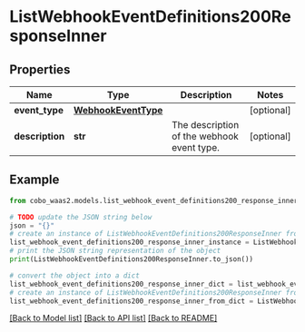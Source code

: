 # ListWebhookEventDefinitions200ResponseInner


## Properties

Name | Type | Description | Notes
------------ | ------------- | ------------- | -------------
**event_type** | [**WebhookEventType**](WebhookEventType.md) |  | [optional] 
**description** | **str** | The description of the webhook event type. | [optional] 

## Example

```python
from cobo_waas2.models.list_webhook_event_definitions200_response_inner import ListWebhookEventDefinitions200ResponseInner

# TODO update the JSON string below
json = "{}"
# create an instance of ListWebhookEventDefinitions200ResponseInner from a JSON string
list_webhook_event_definitions200_response_inner_instance = ListWebhookEventDefinitions200ResponseInner.from_json(json)
# print the JSON string representation of the object
print(ListWebhookEventDefinitions200ResponseInner.to_json())

# convert the object into a dict
list_webhook_event_definitions200_response_inner_dict = list_webhook_event_definitions200_response_inner_instance.to_dict()
# create an instance of ListWebhookEventDefinitions200ResponseInner from a dict
list_webhook_event_definitions200_response_inner_from_dict = ListWebhookEventDefinitions200ResponseInner.from_dict(list_webhook_event_definitions200_response_inner_dict)
```
[[Back to Model list]](../README.md#documentation-for-models) [[Back to API list]](../README.md#documentation-for-api-endpoints) [[Back to README]](../README.md)


